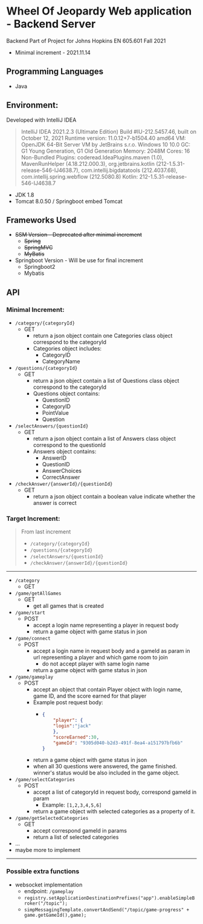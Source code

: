 # Wheel Of Jeopardy Web application - Backend Server

Backend Part of Project for Johns Hopkins EN 605.601 Fall 2021

- Minimal increment - 2021.11.14

## Programming Languages
- Java

## Environment:
Developed with IntelliJ IDEA
> IntelliJ IDEA 2021.2.3 (Ultimate Edition)
> Build #IU-212.5457.46, built on October 12, 2021
> Runtime version: 11.0.12+7-b1504.40 amd64
> VM: OpenJDK 64-Bit Server VM by JetBrains s.r.o.
> Windows 10 10.0
> GC: G1 Young Generation, G1 Old Generation
> Memory: 2048M
> Cores: 16
> Non-Bundled Plugins: coderead.IdeaPlugins.maven (1.0), MavenRunHelper (4.18.212.000.3), org.jetbrains.kotlin (212-1.5.31-release-546-IJ4638.7), com.intellij.bigdatatools (212.4037.68), com.intellij.spring.webflow (212.5080.8)
> Kotlin: 212-1.5.31-release-546-IJ4638.7

- JDK 1.8
- Tomcat 8.0.50 / Springboot embed Tomcat

## Frameworks Used
- ~~SSM Version - Deprecated after minimal increment~~
  - ~~Spring~~
  - ~~SpringMVC~~
  - ~~MyBatis~~
- Springboot Version - Will be use for final increment 
  - Springboot2
  - Mybatis

## API

### Minimal Increment:

- `/category/{categoryId}`
  - GET
    - return a json object contain one Categories class object correspond to the categoryId 
    - Categories object includes:
      - CategoryID 
      - CategoryName
- `/questions/{categoryId}`
  - GET
    - return a json object contain a list of Questions class object correspond to the categoryId
    - Questions object contains:
      - QuestionID
      - CategoryID
      - PointValue
      - Question
- `/selectAnswers/{questionId}`
  - GET
    - return a json object contain a list of Answers class object correspond to the questionId
    - Answers object contains: 
      - AnswerID
      - QuestionID
      - AnswerChoices
      - CorrectAnswer
- `/checkAnswer/{answerId}/{questionId}`
  - GET
    - return a json object contain a boolean value indicate whether the answer is correct

### Target Increment:

> From last increment
> - `/category/{categoryId}`
> - `/questions/{categoryId}`
> - `/selectAnswers/{questionId}`
> - `/checkAnswer/{answerId}/{questionId}`
------
- `/category`
  - GET
- `/game/getAllGames`
  - GET
    - get all games that is created
- `/game/start`
  - POST
    - accept a login name representing a player in request body
    - return a game object with game status in json
- `/game/connect`
  - POST
    - accept a login name in request body and a gameId as param in url representing a player and which game room to join
      - do not accept player with same login name 
    - return a game object with game status in json
- `/game/gameplay`
  - POST
    - accept an object that contain Player object with login name, game ID, and the score earned for that player
    - Example post request body: 
      - ```json
        {
            "player": {
            "login":"jack"
            },
            "scoreEarned":30,   
            "gameId": "9305d040-b2d3-491f-8ea4-a151797bfb6b"
        }
      
    - return a game object with game status in json
    - when all 30 questions were answered, the game finished. winner's status would be also included in the game object.  
- `/game/selectCategories`
  - POST
    - accept a list of categoryId in request body, correspond gameId in param
      - Example: `[1,2,3,4,5,6]`
    - return a game object with selected categories as a property of it.
- `/game/getSelectedCategories`
  - GET
    - accept correspond gameId in params
    - return a list of selected categories
- ...
- maybe more to implement

---
### Possible extra functions
- websocket implementation
  - endpoint: `/gameplay`
  - `registry.setApplicationDestinationPrefixes("app").enableSimpleBroker("/topic");`
  - `simpMessagingTemplate.convertAndSend("/topic/game-progress" + game.getGameId(),game);`